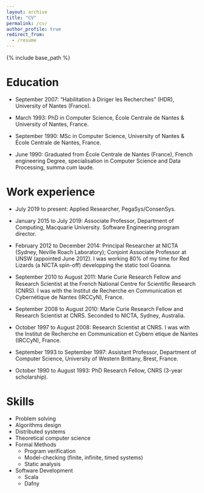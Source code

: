 ```yaml
---
layout: archive
title: "CV"
permalink: /cv/
author_profile: true
redirect_from:
  - /resume
---
```


{% include base_path %}

Education
======

* September 2007: “Habilitation à Diriger les Recherches” (HDR), University of Nantes (France). 

* March 1993: PhD in Computer Science, École Centrale de Nantes & University of Nantes, France.

* September 1990: MSc in Computer Science, University of Nantes & École Centrale de Nantes, France.

* June 1990: Graduated from  École Centrale de Nantes (France), French engineering Degree, specialisation in Computer Science and Data Processing, summa cum laude.


Work experience
======

* July 2019 to present: Applied Researcher, PegaSys/ConsenSys.

* January 2015 to July 2019: Associate Professor, Department of Computing, Macquarie University. Software Engineering program director.

* February 2012 to December 2014: Principal Researcher at NICTA (Sydney, Neville Roach Laboratory); Conjoint Associate Professor at UNSW (appointed June 2012). I was working 80% of my time for Red Lizards (a NICTA spin-off) developping the static tool Goanna.

* September 2010 to August 2011: Marie Curie Research Fellow and Research Scientist at the French National Centre for Scientiﬁc Research (CNRS). I was with the Institut de Recherche en Communication et Cybernétique de Nantes (IRCCyN), France.

* September 2008 to August 2010: Marie Curie Research Fellow and Research Scientist at CNRS. Seconded to NICTA, Sydney, Australia.

* October 1997 to August 2008: Research Scientist at CNRS. I was with the Institut de Recherche en Communication et Cybern´etique de Nantes (IRCCyN), France.

* September 1993 to September 1997: Assistant Professor, Department of Computer Science, University of Western Brittany, Brest, France.

* October 1990 to August 1993: PhD Research Fellow, CNRS (3-year scholarship).




Skills
======
* Problem solving
* Algorithms design
* Distributed systems
* Theoretical computer science
* Formal Methods
  * Program verification
  * Model-checking (finite, infinite, timed systems)
  * Static analysis
* Software Development
  * Scala
  * Dafny


